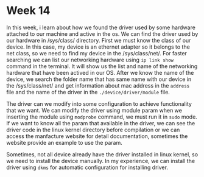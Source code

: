 # Week 14

In this week, i learn about how we found the driver used by  some hardware attached to our machine and active in the os. We can find the driver used by our hardware in /sys/class/ directory. First we must know the class of our device. In this case, my device is an ethernet adapter so it belongs to the net class, so we need to find my device in the /sys/class/net/. For faster searching we can list our networking hardware using `ip link show` command in the terminal. It will show us the list and name of the networking hardware that have been actived in our OS. After we know the name of the device, we search the folder name that has same name with our device in the /sys/class/net/ and get information about mac address in the `address` file  and the name of the driver in the `./device/driver/module` file. 

The driver can we modify  into some configuration to achieve functionality that we want. We can modify the driver using module param when we inserting the module using `modprobe` command, we must run it in `sudo` mode. If we want to know all the param that available in the driver, we can see the driver code in the linux kernel directory before compilation or we can access the manfacture website for detail documentation, sometimes the website provide an example to use the param.  

Sometimes, not all device already have the driver installed in linux kernel, so we need to install the device manually. In my experience, we can install the driver using `dkms` for automatic configuration for installing driver.